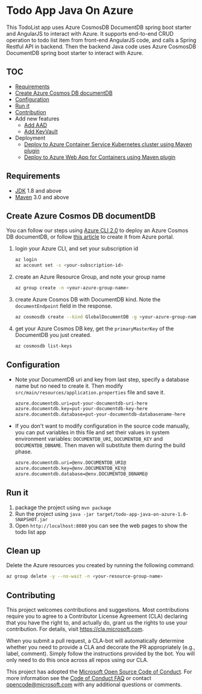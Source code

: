 # Todo App Java On Azure

This TodoList app uses Azure CosmosDB DocumentDB spring boot starter and AngularJS to interact with Azure.
It supports end-to-end CRUD operation to todo list item from front-end AngularJS code, and calls a Spring Restful API in backend.
Then the backend Java code uses Azure CosmosDB DocumentDB spring boot starter to interact with Azure.

## TOC

* [Requirements](#requirements)
* [Create Azure Cosmos DB documentDB](#create-azure-cosmos-db-documentdb)
* [Configuration](#configuration)
* [Run it](#run-it)
* [Contribution](#contribution)
* Add new features
    * [Add AAD](https://github.com/Microsoft/todo-app-java-on-azure/tree/aad-start)
    * [Add KeyVault]()
* Deployment
    * [Deploy to Azure Container Service Kubernetes cluster using Maven plugin](./doc/deployment/deploy-to-azure-container-service-using-maven-plugin.md)
    * [Deploy to Azure Web App for Containers using Maven plugin](./doc/deployment/deploy-to-azure-web-app-using-maven-plugin.md)

## Requirements

* [JDK](http://www.oracle.com/technetwork/java/javase/downloads/jdk8-downloads-2133151.html) 1.8 and above
* [Maven](https://maven.apache.org/) 3.0 and above

## Create Azure Cosmos DB documentDB

You can follow our steps using [Azure CLI 2.0](https://docs.microsoft.com/en-us/cli/azure/install-azure-cli?view=azure-cli-latest) to deploy an Azure Cosmos DB documentDB,
or follow [this article](https://docs.microsoft.com/en-us/azure/cosmos-db/create-documentdb-java) to create it from Azure portal.

1. login your Azure CLI, and set your subscription id 
    
    ```bash
    az login
    az account set -s <your-subscription-id>
    ```
1. create an Azure Resource Group, and note your group name

    ```bash
    az group create -n <your-azure-group-name>
    ```

1. create Azure Cosmos DB with DocumentDB kind. Note the `documentEndpoint` field in the response.

   ```bash
   az cosmosdb create --kind GlobalDocumentDB -g <your-azure-group-name> -n <your-azure-documentDB-name>
   ```
   
1. get your Azure Cosmos DB key, get the `primaryMasterKey` of the DocumentDB you just created.

    ```bash
    az cosmosdb list-keys
    ```

## Configuration

* Note your DocumentDB uri and key from last step, specify a database name but no need to create it.
  Then modify `src/main/resources/application.properties` file and save it.

    ``` txt
    azure.documentdb.uri=put-your-documentdb-uri-here
    azure.documentdb.key=put-your-documentdb-key-here
    azure.documentdb.database=put-your-documentdb-databasename-here
    ``` 

* If you don't want to modify configuration in the source code manually, you can put variables in this file and 
  set their values in system environment variables: `DOCUMENTDB_URI`, `DOCUMENTDB_KEY` and `DOCUMENTDB_DBNAME`.
  Then maven will substitute them during the build phase.
    ``` txt
    azure.documentdb.uri=@env.DOCUMENTDB_URI@
    azure.documentdb.key=@env.DOCUMENTDB_KEY@
    azure.documentdb.database=@env.DOCUMENTDB_DBNAME@
    ``` 

## Run it

1. package the project using `mvn package`
1. Run the project using `java -jar target/todo-app-java-on-azure-1.0-SNAPSHOT.jar`
1. Open `http://localhost:8080` you can see the web pages to show the todo list app

## Clean up

Delete the Azure resources you created by running the following command:

```bash
az group delete -y --no-wait -n <your-resource-group-name>
```

## Contributing

This project welcomes contributions and suggestions.  Most contributions require you to agree to a
Contributor License Agreement (CLA) declaring that you have the right to, and actually do, grant us
the rights to use your contribution. For details, visit https://cla.microsoft.com.

When you submit a pull request, a CLA-bot will automatically determine whether you need to provide
a CLA and decorate the PR appropriately (e.g., label, comment). Simply follow the instructions
provided by the bot. You will only need to do this once across all repos using our CLA.

This project has adopted the [Microsoft Open Source Code of Conduct](https://opensource.microsoft.com/codeofconduct/).
For more information see the [Code of Conduct FAQ](https://opensource.microsoft.com/codeofconduct/faq/) or
contact [opencode@microsoft.com](mailto:opencode@microsoft.com) with any additional questions or comments.
